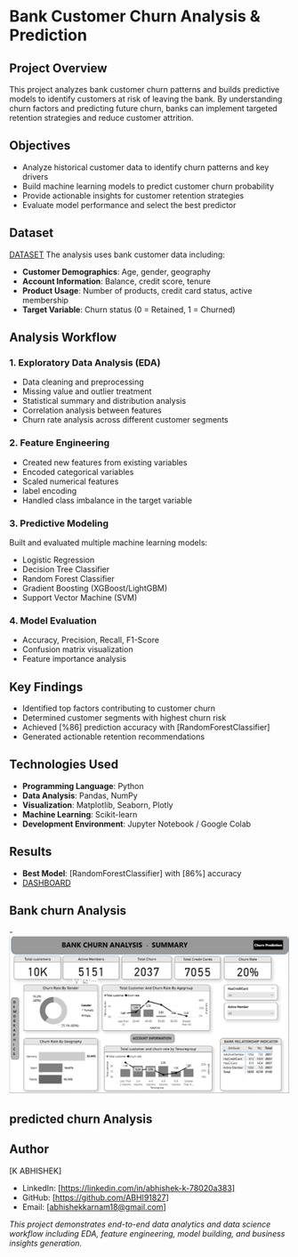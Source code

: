 
# Bank Customer Churn Analysis & Prediction

## Project Overview
This project analyzes bank customer churn patterns and builds predictive models to identify customers at risk of leaving the bank. By understanding churn factors and predicting future churn, banks can implement targeted retention strategies and reduce customer attrition.

## Objectives
- Analyze historical customer data to identify churn patterns and key drivers
- Build machine learning models to predict customer churn probability
- Provide actionable insights for customer retention strategies
- Evaluate model performance and select the best predictor

##  Dataset
<a href="https://github.com/ABHI91827/Bank_Churn_Analysis/blob/main/Churn_Modelling.csv">DATASET</a>
The analysis uses bank customer data including:
- **Customer Demographics**: Age, gender, geography
- **Account Information**: Balance, credit score, tenure
- **Product Usage**: Number of products, credit card status, active membership
- **Target Variable**: Churn status (0 = Retained, 1 = Churned)

##  Analysis Workflow

### 1. Exploratory Data Analysis (EDA)
- Data cleaning and preprocessing
- Missing value and outlier treatment
- Statistical summary and distribution analysis
- Correlation analysis between features
- Churn rate analysis across different customer segments

### 2. Feature Engineering
- Created new features from existing variables
- Encoded categorical variables
- Scaled numerical features
- label encoding
- Handled class imbalance in the target variable

### 3. Predictive Modeling
Built and evaluated multiple machine learning models:
- Logistic Regression
- Decision Tree Classifier
- Random Forest Classifier
- Gradient Boosting (XGBoost/LightGBM)
- Support Vector Machine (SVM)

### 4. Model Evaluation
- Accuracy, Precision, Recall, F1-Score
- Confusion matrix visualization
- Feature importance analysis

## Key Findings
- Identified top factors contributing to customer churn
- Determined customer segments with highest churn risk
- Achieved [%86] prediction accuracy with [RandomForestClassifier]
- Generated actionable retention recommendations

##  Technologies Used
- **Programming Language**: Python
- **Data Analysis**: Pandas, NumPy
- **Visualization**: Matplotlib, Seaborn, Plotly
- **Machine Learning**: Scikit-learn
- **Development Environment**: Jupyter Notebook / Google Colab

##  Results
- **Best Model**: [RandomForestClassifier] with [86%] accuracy
- <a href="https://app.powerbi.com/groups/me/reports/4db5cbf0-12e0-4915-b532-e1a04b389ddd?experience=power-bi">DASHBOARD</a>
## Bank churn Analysis
-![image alt](https://github.com/ABHI91827/Bank_Churn_Analysis/blob/347f3e503f582ce30ac0d4f0b153f85a458b8cbd/Screenshot%202025-10-06%20190055.png)
## predicted churn Analysis



##  Author
[K ABHISHEK]
- LinkedIn: [https://linkedin.com/in/abhishek-k-78020a383]
- GitHub: [https://github.com/ABHI91827]
- Email: [abhishekkarnam18@gmail.com]



*This project demonstrates end-to-end data analytics and data science workflow including EDA, feature engineering, model building, and business insights generation.*
